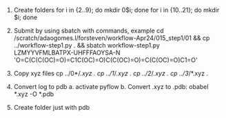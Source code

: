 1. Create folders
for i in {2..9}; do mkdir 0$i; done
for i in {10..21}; do mkdir $i; done

2. Submit by using sbatch with commands, example
cd /scratch/adaogomes.l/forsteven/workflow-Apr24/015_step1/01 && cp ../workflow-step1.py . && sbatch workflow-step1.py LZMYYVFMLBATPX-UHFFFAOYSA-N 'O=C(C(C(OC)=O)=C1C(OC)=O)C(C(OC)=O)=C(C(OC)=O)C1=O'

3. Copy xyz files
cp ../0*/*.xyz .
cp ../1*/*.xyz .
cp ../2*/*.xyz .
cp ../3*/*.xyz .

4. Convert log to pdb
	a. activate pyflow
        b. Convert .xyz to .pdb: obabel *.xyz -O *.pdb

6. Create folder just with pdb

